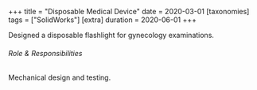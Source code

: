+++
title = "Disposable Medical Device"
date = 2020-03-01
[taxonomies]
tags = ["SolidWorks"]
[extra]
duration = 2020-06-01
+++

Designed a disposable flashlight for gynecology examinations. 

###### Role & Responsibilities

Mechanical design and testing.